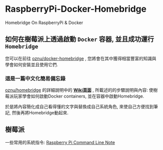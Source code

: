 # RaspberryPi-Docker-Homebridge

Homebridge On RaspberryPi &amp; Docker

## 如何在樹莓派上透過啟動 ```Docker``` 容器, 並且成功運行 ```Homebridge```

您可以在前往 [oznu/docker-homebridge][docker-homebridge-link] , 您將會在其中獲得相當豐富的知識與學會如何安裝並且使用它們.


### 這是一篇中文化簡易備忘錄

[oznu/homebridge][docker-homebridge-link] 的詳細說明中的 **[Wiki頁面][docker-homebridge-wiki]** ,
所載述的的步驟說明與內容: 使樹莓派玩家學會如何啟動Docker containers, 並在容器中啟動Homebridge.

於是將內容簡化成自己看得懂的文字與替換成自己系統角色, 來使自己方便找到筆記, 然後再將Homebridge動起來.

## 樹莓派

一些常用的系統指令: [Raspberry Pi Command Line Note][rpi-link]

[rpi-link]: ./rpi-cli.md
[docker-homebridge-link]: https://hub.docker.com/r/oznu/homebridge/
[docker-homebridge-wiki]: https://github.com/oznu/docker-homebridge.wiki.git
